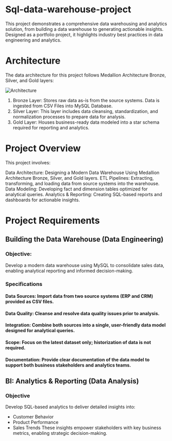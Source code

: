 # Sql-data-warehouse-project
This project demonstrates a comprehensive data warehousing and analytics solution, from building a data warehouse to generating actionable insights. Designed as a portfolio project, it highlights industry best practices in data engineering and analytics.

# Architecture
The data architecture for this project follows Medallion Architecture Bronze, Silver, and Gold layers:

![Architecture](https://github.com/user-attachments/assets/950ed5fe-d4ce-4e9a-a9df-99ebc166a1a9)

1. Bronze Layer: Stores raw data as-is from the source systems. Data is ingested from CSV Files into MySQL Database.
2. Silver Layer: This layer includes data cleansing, standardization, and normalization processes to prepare data for analysis.
3. Gold Layer: Houses business-ready data modeled into a star schema required for reporting and analytics.

# Project Overview

This project involves:

Data Architecture: Designing a Modern Data Warehouse Using Medallion Architecture Bronze, Silver, and Gold layers.
ETL Pipelines: Extracting, transforming, and loading data from source systems into the warehouse.
Data Modeling: Developing fact and dimension tables optimized for analytical queries.
Analytics & Reporting: Creating SQL-based reports and dashboards for actionable insights.

# Project Requirements
## Building the Data Warehouse (Data Engineering)
### Objective:
Develop a modern data warehouse using MySQL to consolidate sales data, enabling analytical reporting and informed decision-making.

### Specifications
#### Data Sources: Import data from two source systems (ERP and CRM) provided as CSV files.
#### Data Quality: Cleanse and resolve data quality issues prior to analysis.
#### Integration: Combine both sources into a single, user-friendly data model designed for analytical queries.
#### Scope: Focus on the latest dataset only; historization of data is not required.
#### Documentation: Provide clear documentation of the data model to support both business stakeholders and analytics teams.

## BI: Analytics & Reporting (Data Analysis)
### Objective
Develop SQL-based analytics to deliver detailed insights into:

- Customer Behavior
- Product Performance
- Sales Trends
These insights empower stakeholders with key business metrics, enabling strategic decision-making.



